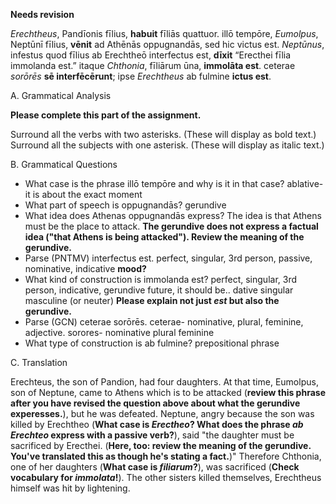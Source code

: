 **Needs revision**



*Erechtheus*, Pandīonis fīlius, **habuit** fīliās quattuor. illō tempōre, *Eumolpus*, Neptūnī fīlius, **vēnit** ad Athēnās oppugnandās, sed hic victus est. *Neptūnus*, infestus quod fīlius ab Erechtheō interfectus est, **dīxit** “Erecthei fīlia immolanda est.” itaque *Chthonia*, fīliārum ūna, **immolāta est**. ceterae *sorōrēs* **sē interfēcērunt**; ipse *Erechtheus* ab fulmine **ictus est**.

A. Grammatical Analysis

**Please complete this part of the assignment.**

Surround all the verbs with two asterisks. (These will display as bold text.) Surround all the subjects with one asterisk. (These will display as italic text.)

B. Grammatical Questions

- What case is the phrase illō tempōre and why is it in that case?
ablative- it is about the exact moment
- What part of speech is oppugnandās?
gerundive
- What idea does Athenas oppugnandās express? The idea is that Athens must be the place to attack. **The gerundive does not express a factual idea ("that Athens is being attacked"). Review the meaning of the gerundive.**
- Parse (PNTMV) interfectus est. perfect, singular, 3rd person, passive, nominative, indicative  **mood?**
- What kind of construction is immolanda est? perfect, singular, 3rd person, indicative, gerundive future, it should be.. dative singular masculine (or neuter) **Please explain not just *est* but also the gerundive.**
- Parse (GCN) ceterae sorōrēs. ceterae- nominative, plural, feminine, adjective.  sorores- nominative plural feminine
- What type of construction is ab fulmine? prepositional phrase

C. Translation

Erechteus, the son of Pandion, had four daughters. At that time, Eumolpus, son of Neptune, came to Athens which is to be attacked (**review this phrase after you have revised the question above about what the gerundive experesses.**), but he was defeated. Neptune, angry because the son was killed by Erechtheo (**What case is *Erectheo*?  What does the phrase *ab Erechteo* express with a passive verb?**), said "the daughter must be sacrificed by Erecthei. (**Here, too:  review the meaning of the gerundive.  You've translated this as though he's stating a fact.**)" Therefore Chthonia, one of her daughters (**What case is *filiarum*?**), was sacrificed (**Check vocabulary for *immolata*!**). The other sisters killed themselves, Erechtheus himself was hit by lightening.
